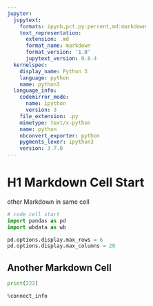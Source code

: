 ```yaml
---
jupyter:
  jupytext:
    formats: ipynb,pct.py:percent,md:markdown
    text_representation:
      extension: .md
      format_name: markdown
      format_version: '1.0'
      jupytext_version: 0.8.4
  kernelspec:
    display_name: Python 3
    language: python
    name: python3
  language_info:
    codemirror_mode:
      name: ipython
      version: 3
    file_extension: .py
    mimetype: text/x-python
    name: python
    nbconvert_exporter: python
    pygments_lexer: ipython3
    version: 3.7.0
---
```


# H1 Markdown Cell Start

other Markdown in same cell


```python
# code cell start
import pandas as pd
import wbdata as wb

pd.options.display.max_rows = 6
pd.options.display.max_columns = 20
```

## Another Markdown Cell

```python
print(222)
```

```python
%connect_info
```

```python

```

